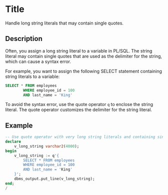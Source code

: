 # Title 

Handle long string literals that may contain single quotes.

## Description

Often, you assign a long string literal to a variable in PL/SQL. The string literal may contain single quotes that are used as the delimiter for the string, which can cause a syntax error.

For example, you want to assign the following SELECT statement containing string literals to a variable:
```sql
SELECT * FROM employees
        WHERE employee_id = 100
        AND last_name = 'King'
```

To avoid the syntax error, use the quote operator `q` to enclose the string literal. The quote operator customizes the delimiter for the string literal. 

## Example 

```sql
-- Use quote operator with very long string literals and containing single quotes
declare
    v_long_string varchar2(4000);
begin
    v_long_string := q'{
        SELECT * FROM employees
        WHERE employee_id = 100
        AND last_name = 'King'
    }';
    dbms_output.put_line(v_long_string);
end;
/
```
